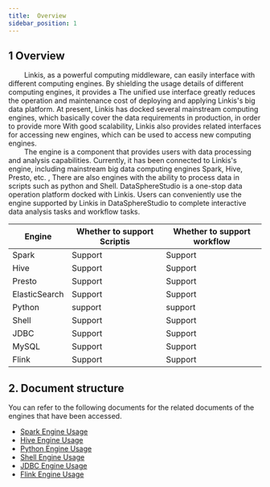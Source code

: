 ```yaml
---
title:  Overview
sidebar_position: 1
---
```


## 1 Overview

&nbsp;&nbsp;&nbsp;&nbsp;&nbsp;&nbsp;&nbsp;&nbsp;Linkis, as a powerful computing middleware, can easily interface with different computing engines. By shielding the usage details of different computing engines, it provides a The unified use interface greatly reduces the operation and maintenance cost of deploying and applying Linkis's big data platform. At present, Linkis has docked several mainstream computing engines, which basically cover the data requirements in production, in order to provide more With good scalability, Linkis also provides related interfaces for accessing new engines, which can be used to access new computing engines.<br/>
&nbsp;&nbsp;&nbsp;&nbsp;&nbsp;&nbsp;&nbsp;&nbsp;The engine is a component that provides users with data processing and analysis capabilities. Currently, it has been connected to Linkis's engine, including mainstream big data computing engines Spark, Hive, Presto, etc. , There are also engines with the ability to process data in scripts such as python and Shell. DataSphereStudio is a one-stop data operation platform docked with Linkis. Users can conveniently use the engine supported by Linkis in DataSphereStudio to complete interactive data analysis tasks and workflow tasks.

| Engine | Whether to support Scriptis | Whether to support workflow |
| ---- | ---- | ---- |
| Spark | Support | Support |
| Hive | Support | Support |
| Presto | Support | Support |
| ElasticSearch | Support | Support |
| Python | support | support |
| Shell | Support | Support |
| JDBC | Support | Support |
| MySQL | Support | Support |
| Flink | Support | Support |

## 2. Document structure

You can refer to the following documents for the related documents of the engines that have been accessed.

- [Spark Engine Usage](spark.md)
- [Hive Engine Usage](hive.md)
- [Python Engine Usage](python.md)
- [Shell Engine Usage](shell.md)
- [JDBC Engine Usage](jdbc.md)
- [Flink Engine Usage](flink.md)
